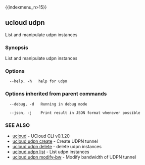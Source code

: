 {{indexmenu_n>15}}

## ucloud udpn

List and manipulate udpn instances

### Synopsis

List and manipulate udpn instances

### Options

```
  --help, -h   help for udpn 

```

### Options inherited from parent commands

```
  --debug, -d   Running in debug mode 

  --json, -j    Print result in JSON format whenever possible 

```

### SEE ALSO

* [ucloud](software/cli/cmd/ucloud)	 - UCloud CLI v0.1.20
* [ucloud udpn create](software/cli/cmd/ucloud/udpn/create)	 - Create UDPN tunnel
* [ucloud udpn delete](software/cli/cmd/ucloud/udpn/delete)	 - delete udpn instances
* [ucloud udpn list](software/cli/cmd/ucloud/udpn/list)	 - List udpn instances
* [ucloud udpn modify-bw](software/cli/cmd/ucloud/udpn/modify-bw)	 - Modify bandwidth of UDPN tunnel

